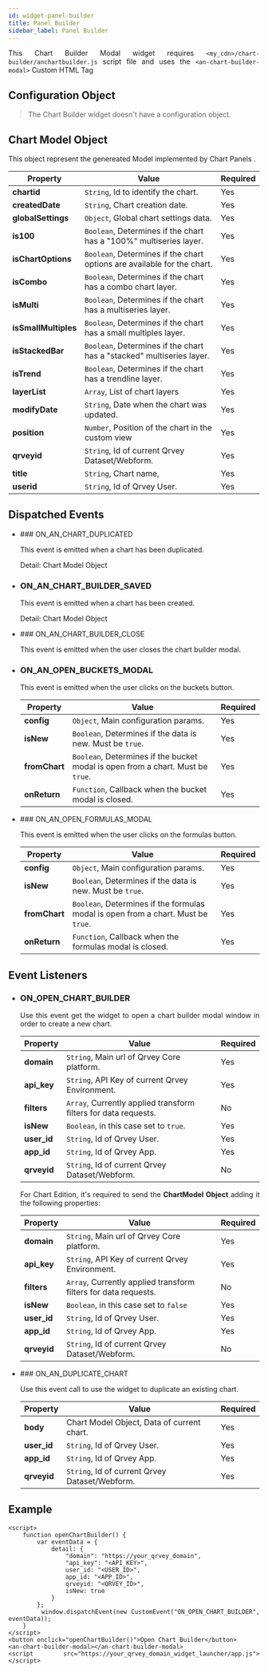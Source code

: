 ```yaml
---
id: widget-panel-builder
title: Panel Builder
sidebar_label: Panel Builder
---
```


<div style="text-align: justify">

This Chart Builder Modal widget requires `<my_cdn>/chart-builder/anchartbuilder.js` script file and 
uses the `<an-chart-builder-modal>` Custom HTML Tag

## Configuration Object
> The Chart Builder widget doesn't have a configuration object.

## Chart Model Object

This object represent the genereated Model implemented by Chart Panels .

| **Property** | **Value** | **Required** |
| --- | --- | --- |
| **chartid** | `String`, Id to identify the chart. | Yes |
| **createdDate** | `String`, Chart creation date. | Yes |
| **globalSettings** | `Object`, Global chart settings data. | Yes |
| **is100** | `Boolean`, Determines if the chart has a &quot;100%&quot; multiseries layer. | Yes |
| **isChartOptions** | `Boolean`, Determines if the chart options are available for the chart. | Yes |
| **isCombo** | `Boolean`, Determines if the chart has a combo chart layer. | Yes |
| **isMulti** | `Boolean`, Determines if the chart has a multiseries layer. | Yes |
| **isSmallMultiples** | `Boolean`, Determines if the chart has a small multiples layer. | Yes |
| **isStackedBar** | `Boolean`, Determines if the chart has a &quot;stacked&quot; multiseries layer. | Yes |
| **isTrend** | `Boolean`, Determines if the chart has a trendline layer. | Yes |
| **layerList** | `Array`, List of chart layers | Yes |
| **modifyDate** | `String`, Date when the chart was updated. | Yes |
| **position** | `Number`, Position of the chart in the custom view | Yes |
| **qrveyid** | `String`, Id of current Qrvey Dataset/Webform. | Yes |
| **title** | `String`, Chart name, | Yes |
| **userid** | `String`, Id of Qrvey User. | Yes |

## Dispatched Events

* ### ON_AN_CHART_DUPLICATED

    This event is emitted when a chart has been duplicated.

    Detail: Chart Model Object

* ### ON_AN_CHART_BUILDER_SAVED

    This event is emitted when a chart has been created.

    Detail: Chart Model Object

* ### ON_AN_CHART_BUILDER_CLOSE

    This event is emitted when the user closes the chart builder modal.

* ### ON_AN_OPEN_BUCKETS_MODAL

    This event is emitted when the user clicks on the buckets button.

    | **Property** | **Value** | **Required** |
    | --- | --- | --- |
    | **config** | `Object`, Main configuration params. | Yes |
    | **isNew** | `Boolean`, Determines if the data is new. Must be `true`. | Yes |
    | **fromChart** | `Boolean`, Determines if the bucket modal is open from a chart. Must be `true`. | Yes |
    | **onReturn** | `Function`, Callback when the bucket modal is closed. | Yes |

* ### ON_AN_OPEN_FORMULAS_MODAL

    This event is emitted when the user clicks on the formulas button.

    | **Property** | **Value** | **Required** |
    | --- | --- | --- |
    | **config** | `Object`, Main configuration params. | Yes |
    | **isNew** | `Boolean`, Determines if the data is new. Must be `true`. | Yes |
    | **fromChart** | `Boolean`, Determines if the formulas modal is open from a chart. Must be `true`. | Yes |
    | **onReturn** | `Function`, Callback when the formulas modal is closed. | Yes |

## Event Listeners

* ### ON_OPEN_CHART_BUILDER

    Use this event get the widget to open a chart builder modal window in order to create a new chart.

    | **Property** | **Value** | **Required** |
    | --- | --- | --- |
    | **domain** | `String`, Main url of Qrvey Core platform. | Yes |
    | **api_key** | `String`, API Key of current Qrvey Environment. | Yes |
    | **filters** | `Array`, Currently applied transform filters for data requests. | No |
    | **isNew** | `Boolean`, in this case set to `true`. | Yes |
    | **user_id** | `String`, Id of Qrvey User. | Yes |
    | **app_id** | `String`, Id of Qrvey App. | Yes |
    | **qrveyid** | `String`, Id of current Qrvey Dataset/Webform. | No |
    
    For Chart Edition, it's required to send the **ChartModel Object** adding it the following properties:

    | **Property** | **Value** | **Required** |
    | --- | --- | --- |
    | **domain** | `String`, Main url of Qrvey Core platform. | Yes |
    | **api_key** | `String`, API Key of current Qrvey Environment. | Yes |
    | **filters** | `Array`, Currently applied transform filters for data requests. | No |
    | **isNew** | `Boolean`, in this case set to `false` | Yes |
    | **user_id** | `String`, Id of Qrvey User. | Yes |
    | **app_id** | `String`, Id of Qrvey App. | Yes |
    | **qrveyid** | `String`, Id of current Qrvey Dataset/Webform. | No |

* ### ON_AN_DUPLICATE_CHART

    Use this event call to use the widget to duplicate an existing chart.

    | **Property** | **Value** | **Required** |
    | --- | --- | --- |
    | **body** | Chart Model Object, Data of current chart. | Yes |
    | **user_id** | `String`, Id of Qrvey User. | Yes |
    | **app_id** | `String`, Id of Qrvey App. | Yes |
    | **qrveyid** | `String`, Id of current Qrvey Dataset/Webform. | Yes |

## Example
```
<script>
    function openChartBuilder() {
        var eventData = {
            detail: {
                "domain": "https://your_qrvey_domain",
                "api_key": "<API_KEY>",
                user_id: "<USER_ID>",
                app_id: "<APP_ID>",
                qrveyid: "<QRVEY_ID>",
                isNew: true
            }
        };
        window.dispatchEvent(new CustomEvent("ON_OPEN_CHART_BUILDER", eventData));
    }
</script>
<button onclick="openChartBuilder()">Open Chart Builder</button>
<an-chart-builder-modal></an-chart-builder-modal>
<script src="https://your_qrvey_domain_widget_launcher/app.js"></script>
```